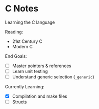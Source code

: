 # C Notes

Learning the C language

Reading:
- 21st Century C
- Modern C

End Goals:
- [ ] Master pointers & references
- [ ] Learn unit testing
- [ ] Understand generic selection (`_generic`)

Currently Learning:
- [x] Compilation and make files
- [ ] Structs
